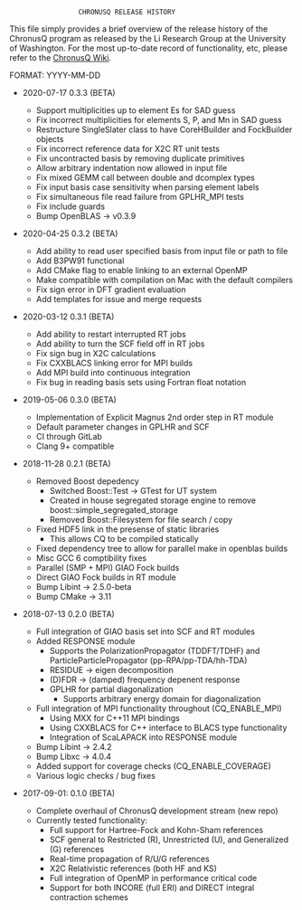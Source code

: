                      CHRONUSQ RELEASE HISTORY


  This file simply provides a brief overview of the release history of the
  ChronusQ program as released by the Li Research Group at the University
  of Washington. For the most up-to-date record of functionality, etc,
  please refer to the [ChronusQ Wiki](https://urania.chem.washington.edu/chronusq/chronusq_public/wikis/home).


  FORMAT: YYYY-MM-DD

  - 2020-07-17 0.3.3 (BETA)
    - Support multiplicities up to element Es for SAD guess
    - Fix incorrect multiplicities for elements S, P, and Mn in SAD guess
    - Restructure SingleSlater class to have CoreHBuilder and FockBuilder objects
    - Fix incorrect reference data for X2C RT unit tests
    - Fix uncontracted basis by removing duplicate primitives
    - Allow arbitrary indentation now allowed in input file
    - Fix mixed GEMM call between double and dcomplex types
    - Fix input basis case sensitivity when parsing element labels
    - Fix simultaneous file read failure from GPLHR_MPI tests
    - Fix include guards
    - Bump OpenBLAS -> v0.3.9

  - 2020-04-25 0.3.2 (BETA)
    - Add ability to read user specified basis from input file or path to file
    - Add B3PW91 functional
    - Add CMake flag to enable linking to an external OpenMP
    - Make compatible with compilation on Mac with the default compilers
    - Fix sign error in DFT gradient evaluation
    - Add templates for issue and merge requests

  - 2020-03-12 0.3.1 (BETA)
    - Add ability to restart interrupted RT jobs
    - Add ability to turn the SCF field off in RT jobs
    - Fix sign bug in X2C calculations
    - Fix CXXBLACS linking error for MPI builds
    - Add MPI build into continuous integration
    - Fix bug in reading basis sets using Fortran float notation

  - 2019-05-06 0.3.0 (BETA)
    - Implementation of Explicit Magnus 2nd order step in RT module
    - Default parameter changes in GPLHR and SCF
    - CI through GitLab
    - Clang 9+ compatible

  - 2018-11-28 0.2.1 (BETA)
    - Removed Boost depedency
      - Switched Boost::Test -> GTest for UT system
      - Created in house segregated storage engine to remove boost::simple_segregated_storage
      - Removed Boost::Filesystem for file search / copy
    - Fixed HDF5 link in the presense of static libraries
      - This allows CQ to be compiled statically
    - Fixed dependency tree to allow for parallel make in openblas builds    
    - Misc GCC 6 comptibility fixes
    - Parallel (SMP + MPI) GIAO Fock builds
    - Direct GIAO Fock builds in RT module
    - Bump Libint -> 2.5.0-beta
    - Bump CMake  -> 3.11


  - 2018-07-13 0.2.0 (BETA)
    - Full integration of GIAO basis set into SCF and RT modules
    - Added RESPONSE module
      - Supports the PolarizationPropagator (TDDFT/TDHF) and ParticleParticlePropagator (pp-RPA/pp-TDA/hh-TDA)
      - RESIDUE -> eigen decomposition
      - (D)FDR -> (damped) frequency depenent response
      - GPLHR for partial diagonalization
        - Supports arbitrary energy domain for diagonalization
    - Full integration of MPI functionality throughout (CQ_ENABLE_MPI)
      - Using MXX for C++11 MPI bindings
      - Using CXXBLACS for C++ interface to BLACS type functionality
      - Integration of ScaLAPACK into RESPONSE module
    - Bump Libint -> 2.4.2
    - Bump Libxc  -> 4.0.4
    - Added support for coverage checks (CQ_ENABLE_COVERAGE)
    - Various logic checks / bug fixes
  

  - 2017-09-01: 0.1.0 (BETA)
    - Complete overhaul of ChronusQ development stream (new repo)
    - Currently tested functionality:
      - Full support for Hartree-Fock and Kohn-Sham references
      - SCF general to Restricted (R), Unrestricted (U), and Generalized (G) references
      - Real-time propagation of R/U/G references
      - X2C Relativistic references (both HF and KS)
      - Full integration of OpenMP in performance critical code
      - Support for both INCORE (full ERI) and DIRECT integral contraction schemes
